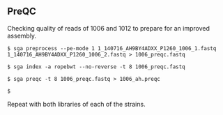 ## PreQC

Checking quality of reads of 1006 and 1012 to prepare for an improved assembly. 

	$ sga preprocess --pe-mode 1 1_140716_AH9BY4ADXX_P1260_1006_1.fastq 1_140716_AH9BY4ADXX_P1260_1006_2.fastq > 1006_preqc.fastq

	$ sga index -a ropebwt --no-reverse -t 8 1006_preqc.fastq

	$ sga preqc -t 8 1006_preqc.fastq > 1006_ah.preqc

	$ 

Repeat with both libraries of each of the strains.


